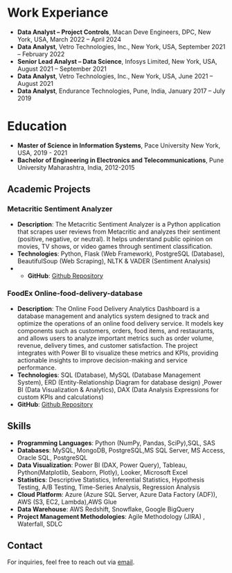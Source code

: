 # Work Experiance
- **Data Analyst – Project Controls**, Macan Deve Engineers, DPC, New York, USA, March 2022 – April 2024
- **Data Analyst**, Vetro Technologies, Inc., New York, USA, September 2021 – February 2022
- **Senior Lead Analyst – Data Science**, Infosys Limited, New York, USA, August 2021 – September 2021
- **Data Analyst**, Vetro Technologies, Inc., New York, USA, June 2021 – August 2021
- **Data Analyst**, Endurance Technologies, Pune, India, January 2017 – July 2019

# Education

- **Master of Science in Information Systems**, Pace University New York, USA, 2019 - 2021
- **Bachelor of Engineering in Electronics and Telecommunications**, Pune University Maharashtra, India, 2012-2015


## Academic  Projects

### Metacritic Sentiment Analyzer 
- **Description**: The Metacritic Sentiment Analyzer is a Python application that scrapes user reviews from Metacritic and analyzes their sentiment (positive, negative, or neutral). It helps understand public opinion on movies, TV shows, or video games through sentiment classification.
- **Technologies**: Python, Flask (Web Framework), PostgreSQL (Database), BeautifulSoup (Web Scraping), NLTK & VADER (Sentiment Analysis)
- - **GitHub**: [Github Repository](https://github.com/PratikNPawar/Metacritic-sentiment-analyzer)

### FoodEx Online-food-delivery-database
- **Description**: The Online Food Delivery Analytics Dashboard is a database management and analytics system designed to track and optimize the operations of an online food delivery service. It models key components such as customers, orders, food items, and restaurants, and allows users to analyze important metrics such as order volume, revenue, delivery times, and customer satisfaction. The project integrates with Power BI to visualize these metrics and KPIs, providing actionable insights to improve decision-making and service performance.
- **Technologies**: SQL (Database), MySQL (Database Management System), ERD (Entity-Relationship Diagram for database design) ,Power BI (Data Visualization & Analytics), DAX (Data Analysis Expressions for custom KPIs and calculations)
- **GitHub**: [Github Repository](https://github.com/PratikNPawar/Online-Food-Delivery-Database-Project)

## Skills

- **Programming Languages**: Python (NumPy, Pandas, SciPy),SQL, SAS
- **Databases**: MySQL, MongoDB, PostgreSQL,MS SQL Server, MS Access, Oracle SQL, PostgreSQL
- **Data Visualization**: Power BI (DAX, Power Query), Tableau, Python(Matplotlib, Seaborn, Plotly), Looker, Microsoft Excel
- **Statistics**: Descriptive Statistics, Inferential Statistics, Hypothesis Testing, A/B Testing, Time-Series Analysis, Regression Analysis
- **Cloud Platform**: Azure (Azure SQL Server, Azure Data Factory (ADF)), AWS (S3, EC2, Lambda),AWS Glue
- **Data Warehouse**: AWS Redshift, Snowflake, Google BigQuery
- **Project Management Methodologies**: Agile Methodology (JIRA) , Waterfall, SDLC

## Contact
For inquiries, feel free to reach out via [email](mailto:pawarrpratik91@gmail.com).
  
